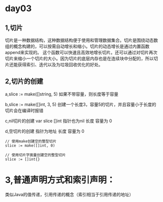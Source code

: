 # day03

## 1,切片

切片是一种数据结构，这种数据结构便于使用和管理数据集合。切片是围绕动态数组的概念构建的，可以按需自动增长和缩小。切片的动态增长是通过内置函数append来实现的。
这个函数可以快速且高效地增长切片。还可以通过对切片再次切片来缩小一个切片的大小。因为切片的底层内存也是在连续块中分配的，所以切片还能获得索引、迭代以及为垃圾回收优化的好处。

## 2,切片的创建

a,slice := make([]string, 5)  如果不带容量，则长度等于容量

b,slice := make([]int, 3, 5) 创建一个长度3，容量5的切片，并且容量小于长度的切片会在编译时报错

c,nil切片的创建 var slice []int 指针也为nil 长度 容量为 0

d,空切片的创建  指针为地址 长度 容量为 0

    // 使用make创建空的整型切片
    slice := make([]int, 0)

    // 使用切片字面量创建空的整型切片
    slice := []int{}

# 3,普通声明方式和索引声明：

类似Java的值传递，引用传递的概念（索引相当于引用传递的地址）